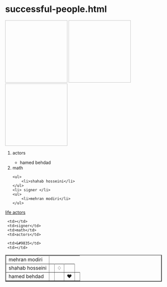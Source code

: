 # successful-people.html
<!DOCTYPE html>
<html lang="en">
<head>
    <meta charset="UTF-8">
    <meta http-equiv="X-UA-Compatible" content="IE=edge">
    <meta name="viewport" content="width=device-width, initial-scale=1.0">
    <title>successful people</title>
</head>
<body>
    <img scr="https://upload.wikimedia.org/wikipedia/commons/8/85/Mehran_Modiri_at_Saate_5_Asr_movie_press_conference.jpg" width="200"height="200"/>
    <img scr="https://cdn.isna.ir/d/2020/10/19/3/61760224.jpg" width="200" height="200"/>
    <img scr="https://www.persiantvseries.com/wp-content/uploads/hamed-behdad-photo.jpg" width="200" height="200"/>
    <ol> 
    <li> actors </li>
    <ul>
        <li> hamed behdad</li>
    </ul>
    <li> math </li>

    <ul>
        <li>shahab hosseini</li>
    </ul>
    <li> signer </li>
    <ul>
        <li>mehran modiri</li>
    </ul>

</ol>
<a href="https://namnak.com/c103-%D8%A8%DB%8C%D9%88%DA%AF%D8%B1%D8%A7%D9%81%DB%8C-%D8%A8%D8%A7%D8%B2%DB%8C%DA%AF%D8%B1%D8%A7%D9%86">life actors</a>
<table border="2"
 width="200" 
 cellspacing="0" 
 cellpading="10"> 
 <tr>
    
     <td></td>
     <td>signer</td>
     <td>math</td>
     <td>actors</td>
 </tr>
 <tr>
     <td>mehran modiri</td>
    
     <td>&#9835</td>
     <td></td>
 </tr>
 <tr>
     <td>shahab hosseini</td>
     <td></td>
     <td>&#9826</td>
     <td></td>
 </tr>
 <tr>
    <td>hamed behdad</td>
   <td></td>
   <td></td>
    <td>&#9829</td>
    <td></td>
</tr>

</table>




</body>
</html>

